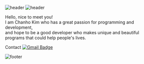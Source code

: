 ![header](https://capsule-render.vercel.app/api?type=wave&animation=scaleIn&fontAlign=50&color=33DAFF&text=GitHub%20&fontColor=FFFFFF&height=200&fontSize=100&stroke=33DAFF&strokeWidth=5)
![header](https://capsule-render.vercel.app/api?type=waving&animation=scaleIn&fontAlign=70&fontAlignY=5&color=FFFFFF&text=By%20Chanho%20Kim%20&fontColor=33DAFF&height=200&fontSize=15)  

Hello, nice to meet you!  
I am Chanho Kim who has a great passion for programming and development,  
and hope to be a good developer who makes unique and beautiful programs that could help people's lives.


Contact
[![Gmail Badge](https://img.shields.io/badge/Gmail-D14836?style=flat&logo=Gmail&logoColor=white)](mailto:chanhokim9848@gmail.com)



  
![footer](https://capsule-render.vercel.app/api?type=wave&color=33DAFF&height=150&section=footer)
